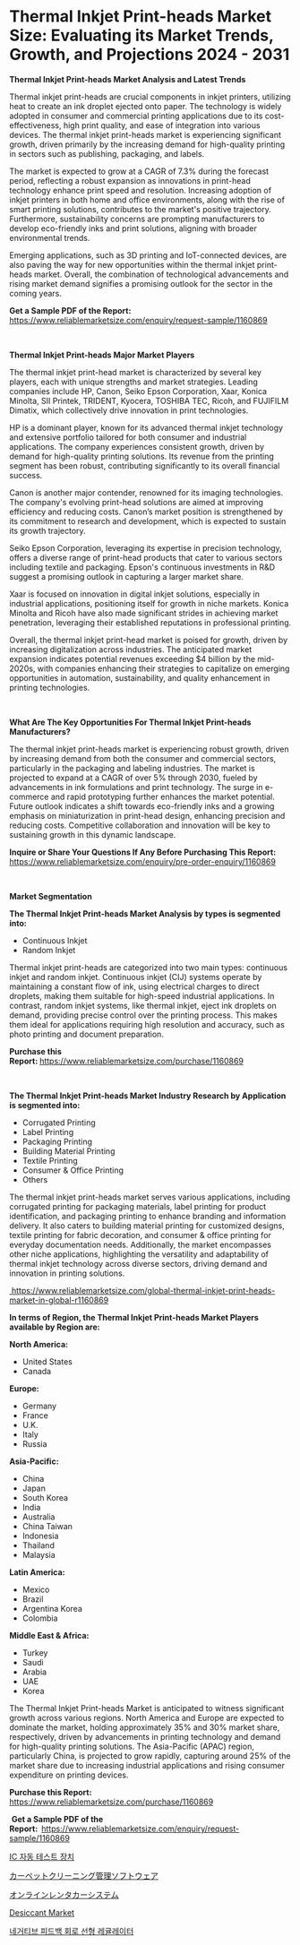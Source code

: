 <p><h1>Thermal Inkjet Print-heads Market Size: Evaluating its Market Trends, Growth, and Projections 2024 - 2031</h1></p><p><strong>Thermal Inkjet Print-heads Market Analysis and Latest Trends</strong></p>
<p><p>Thermal inkjet print-heads are crucial components in inkjet printers, utilizing heat to create an ink droplet ejected onto paper. The technology is widely adopted in consumer and commercial printing applications due to its cost-effectiveness, high print quality, and ease of integration into various devices. The thermal inkjet print-heads market is experiencing significant growth, driven primarily by the increasing demand for high-quality printing in sectors such as publishing, packaging, and labels.</p><p>The market is expected to grow at a CAGR of 7.3% during the forecast period, reflecting a robust expansion as innovations in print-head technology enhance print speed and resolution. Increasing adoption of inkjet printers in both home and office environments, along with the rise of smart printing solutions, contributes to the market's positive trajectory. Furthermore, sustainability concerns are prompting manufacturers to develop eco-friendly inks and print solutions, aligning with broader environmental trends.</p><p>Emerging applications, such as 3D printing and IoT-connected devices, are also paving the way for new opportunities within the thermal inkjet print-heads market. Overall, the combination of technological advancements and rising market demand signifies a promising outlook for the sector in the coming years.</p></p>
<p><strong>Get a Sample PDF of the Report:&nbsp;</strong> <a href="https://www.reliablemarketsize.com/enquiry/request-sample/1160869">https://www.reliablemarketsize.com/enquiry/request-sample/1160869</a></p>
<p>&nbsp;</p>
<p><strong>Thermal Inkjet Print-heads Major Market Players</strong></p>
<p><p>The thermal inkjet print-head market is characterized by several key players, each with unique strengths and market strategies. Leading companies include HP, Canon, Seiko Epson Corporation, Xaar, Konica Minolta, SII Printek, TRIDENT, Kyocera, TOSHIBA TEC, Ricoh, and FUJIFILM Dimatix, which collectively drive innovation in print technologies.</p><p>HP is a dominant player, known for its advanced thermal inkjet technology and extensive portfolio tailored for both consumer and industrial applications. The company experiences consistent growth, driven by demand for high-quality printing solutions. Its revenue from the printing segment has been robust, contributing significantly to its overall financial success.</p><p>Canon is another major contender, renowned for its imaging technologies. The company's evolving print-head solutions are aimed at improving efficiency and reducing costs. Canon’s market position is strengthened by its commitment to research and development, which is expected to sustain its growth trajectory.</p><p>Seiko Epson Corporation, leveraging its expertise in precision technology, offers a diverse range of print-head products that cater to various sectors including textile and packaging. Epson's continuous investments in R&D suggest a promising outlook in capturing a larger market share.</p><p>Xaar is focused on innovation in digital inkjet solutions, especially in industrial applications, positioning itself for growth in niche markets. Konica Minolta and Ricoh have also made significant strides in achieving market penetration, leveraging their established reputations in professional printing.</p><p>Overall, the thermal inkjet print-head market is poised for growth, driven by increasing digitalization across industries. The anticipated market expansion indicates potential revenues exceeding $4 billion by the mid-2020s, with companies enhancing their strategies to capitalize on emerging opportunities in automation, sustainability, and quality enhancement in printing technologies.</p></p>
<p>&nbsp;</p>
<p><strong>What Are The Key Opportunities For Thermal Inkjet Print-heads Manufacturers?</strong></p>
<p><p>The thermal inkjet print-heads market is experiencing robust growth, driven by increasing demand from both the consumer and commercial sectors, particularly in the packaging and labeling industries. The market is projected to expand at a CAGR of over 5% through 2030, fueled by advancements in ink formulations and print technology. The surge in e-commerce and rapid prototyping further enhances the market potential. Future outlook indicates a shift towards eco-friendly inks and a growing emphasis on miniaturization in print-head design, enhancing precision and reducing costs. Competitive collaboration and innovation will be key to sustaining growth in this dynamic landscape.</p></p>
<p><strong>Inquire or Share Your Questions If Any Before Purchasing This Report:</strong> <a href="https://www.reliablemarketsize.com/enquiry/pre-order-enquiry/1160869">https://www.reliablemarketsize.com/enquiry/pre-order-enquiry/1160869</a></p>
<p>&nbsp;</p>
<p><strong>Market Segmentation</strong></p>
<p><strong>The Thermal Inkjet Print-heads Market Analysis by types is segmented into:</strong></p>
<p><ul><li>Continuous Inkjet</li><li>Random Inkjet</li></ul></p>
<p><p>Thermal inkjet print-heads are categorized into two main types: continuous inkjet and random inkjet. Continuous inkjet (CIJ) systems operate by maintaining a constant flow of ink, using electrical charges to direct droplets, making them suitable for high-speed industrial applications. In contrast, random inkjet systems, like thermal inkjet, eject ink droplets on demand, providing precise control over the printing process. This makes them ideal for applications requiring high resolution and accuracy, such as photo printing and document preparation.</p></p>
<p><strong>Purchase this Report:&nbsp;</strong><a href="https://www.reliablemarketsize.com/purchase/1160869">https://www.reliablemarketsize.com/purchase/1160869</a></p>
<p>&nbsp;</p>
<p><strong>The Thermal Inkjet Print-heads Market Industry Research by Application is segmented into:</strong></p>
<p><ul><li>Corrugated Printing</li><li>Label Printing</li><li>Packaging Printing</li><li>Building Material Printing</li><li>Textile Printing</li><li>Consumer & Office Printing</li><li>Others</li></ul></p>
<p><p>The thermal inkjet print-heads market serves various applications, including corrugated printing for packaging materials, label printing for product identification, and packaging printing to enhance branding and information delivery. It also caters to building material printing for customized designs, textile printing for fabric decoration, and consumer & office printing for everyday documentation needs. Additionally, the market encompasses other niche applications, highlighting the versatility and adaptability of thermal inkjet technology across diverse sectors, driving demand and innovation in printing solutions.</p></p>
<p><a href="https://www.reliablemarketsize.com/global-thermal-inkjet-print-heads-market-in-global-r1160869">&nbsp;https://www.reliablemarketsize.com/global-thermal-inkjet-print-heads-market-in-global-r1160869</a></p>
<p><strong>In terms of Region, the Thermal Inkjet Print-heads Market Players available by Region are:</strong></p>
<p>
    <p> <strong> North America: </strong>
        <ul>
            <li>United States</li>
            <li>Canada</li>
        </ul>
        </p> 
    <p> <strong> Europe: </strong>
        <ul>
            <li>Germany</li>
            <li>France</li>
            <li>U.K.</li>
            <li>Italy</li>
            <li>Russia</li>
        </ul>
        </p> 
    <p> <strong> Asia-Pacific: </strong>
        <ul>
            <li>China</li>
            <li>Japan</li>
            <li>South Korea</li>
            <li>India</li>
            <li>Australia</li>
            <li>China Taiwan</li>
            <li>Indonesia</li>
            <li>Thailand</li>
            <li>Malaysia</li>
        </ul>
        </p> 
    <p> <strong> Latin America: </strong>
        <ul>
            <li>Mexico</li>
            <li>Brazil</li>
            <li>Argentina Korea</li>
            <li>Colombia</li>
        </ul>
        </p> 
    <p> <strong> Middle East & Africa: </strong>
        <ul>
            <li>Turkey</li>
            <li>Saudi</li>
            <li>Arabia</li>
            <li>UAE</li>
            <li>Korea</li>
        </ul>
    </p>
    </p>
<p><p>The Thermal Inkjet Print-heads Market is anticipated to witness significant growth across various regions. North America and Europe are expected to dominate the market, holding approximately 35% and 30% market share, respectively, driven by advancements in printing technology and demand for high-quality printing solutions. The Asia-Pacific (APAC) region, particularly China, is projected to grow rapidly, capturing around 25% of the market share due to increasing industrial applications and rising consumer expenditure on printing devices.</p></p>
<p><strong>Purchase this Report: </strong><a href="https://www.reliablemarketsize.com/purchase/1160869">https://www.reliablemarketsize.com/purchase/1160869</a></p>
<p>&nbsp;<strong>Get a Sample PDF of the Report:&nbsp;&nbsp;</strong><a href="https://www.reliablemarketsize.com/enquiry/request-sample/1160869">https://www.reliablemarketsize.com/enquiry/request-sample/1160869</a></p>
<p><strong></strong></p>
<p><p><a href="https://medium.com/@stephpinkney/ic-automated-test-unit-market-%EC%9D%98-%EA%B8%80%EB%A1%9C%EB%B2%8C-%EC%8B%9C%EC%9E%A5-%EA%B0%9C%EC%9A%94%EB%8A%94-%EC%A0%84-%EC%84%B8%EA%B3%84-%EB%B0%8F-%EC%A3%BC%EC%9A%94-%EC%8B%9C%EC%9E%A5%EC%9D%98-%EC%82%B0%EC%97%85%EC%97%90-%EC%98%81%ED%96%A5%EC%9D%84-%EB%AF%B8%EC%B9%98%EB%8A%94-%EC%A3%BC%EC%9A%94-%ED%8A%B8%EB%A0%8C%EB%93%9C%EC%97%90-%EB%8C%80%ED%95%9C-%EB%8F%85%ED%8A%B9%ED%95%9C-%EA%B4%80%EC%A0%90%EC%9D%84-%EC%A0%9C%EA%B3%B5%ED%95%A9%EB%8B%88%EB%8B%A4-7dceff8bcbdf">IC 자동 테스트 장치</a></p><p><a href="https://medium.com/@coleblackstock_55472/%E3%82%B0%E3%83%AD%E3%83%BC%E3%83%90%E3%83%AB%E3%82%AB%E3%83%BC%E3%83%9A%E3%83%83%E3%83%88%E3%82%AF%E3%83%AA%E3%83%BC%E3%83%8B%E3%83%B3%E3%82%B0%E7%AE%A1%E7%90%86%E3%82%BD%E3%83%95%E3%83%88%E3%82%A6%E3%82%A7%E3%82%A2%E5%B8%82%E5%A0%B4%E3%81%AE%E3%83%88%E3%83%AC%E3%83%B3%E3%83%89%E3%81%A8%E9%9D%A9%E6%96%B0-%E5%85%88%E8%A6%8B%E3%81%AE%E6%98%8E%E3%81%AE%E3%81%82%E3%82%8B%E5%88%86%E6%9E%90-2024%E5%B9%B4-2031%E5%B9%B4-13b743cc1c42">カーペットクリーニング管理ソフトウェア</a></p><p><a href="https://medium.com/@levihamilton5801940/online-car-rental-system-market-%E3%81%AE%E3%82%B0%E3%83%AD%E3%83%BC%E3%83%90%E3%83%AB%E5%B8%82%E5%A0%B4%E6%A6%82%E8%A6%81%E3%81%AF-%E4%B8%96%E7%95%8C%E3%81%8A%E3%82%88%E3%81%B3%E4%B8%BB%E8%A6%81%E5%B8%82%E5%A0%B4%E3%81%AB%E3%81%8A%E3%81%91%E3%82%8B%E6%A5%AD%E7%95%8C%E3%81%AB%E5%BD%B1%E9%9F%BF%E3%82%92%E4%B8%8E%E3%81%88%E3%82%8B%E4%B8%BB%E8%A6%81%E3%81%AA%E3%83%88%E3%83%AC%E3%83%B3%E3%83%89%E3%81%AB%E3%81%A4%E3%81%84%E3%81%A6-%E7%8B%AC%E8%87%AA%E3%81%AE%E8%A6%96%E7%82%B9%E3%82%92%E6%8F%90%E4%BE%9B%E3%81%97%E3%81%BE%E3%81%99-9b94589f4bf8">オンラインレンタカーシステム</a></p><p><a href="https://www.linkedin.com/pulse/strategic-insights-global-desiccant-market-trends-2024-2031-dwfif?trackingId=i91FyC0yTfKIus0yocsUPg%3D%3D">Desiccant Market</a></p><p><a href="https://medium.com/@stephpinkney/%EC%84%B8%EA%B3%84-negative-feedback-circuit-linear-regulator-market-%EC%9D%80-2024%EC%97%90%EC%84%9C-2031%EB%A1%9C-%EC%97%B0%ED%8F%89%EA%B7%A0-%EC%A6%9D%EA%B0%80%EC%9C%A8%EC%9D%84-%EB%B3%B4%EC%9D%BC-%EA%B2%83%EC%9C%BC%EB%A1%9C-%EC%98%88%EC%83%81%EB%90%A9%EB%8B%88%EB%8B%A4-988cd9feda2f">네거티브 피드백 회로 선형 레귤레이터</a></p></p>